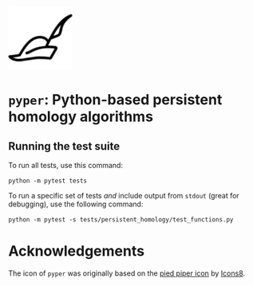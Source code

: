 <img src="pyper.svg" height=128 alt="`pyper` icon" />

# `pyper`: Python-based persistent homology algorithms

## Running the test suite

To run all tests, use this command:

    python -m pytest tests

To run a specific set of tests *and* include output from `stdout`&nbsp;(great
for debugging), use the following command:

    python -m pytest -s tests/persistent_homology/test_functions.py

# Acknowledgements

The icon of `pyper` was originally based on the
<a href="https://iconscout.com/icons/pied-piper" target="_blank">pied
piper icon</a> by <a href="https://iconscout.com/contributors/icons8"
target="_blank">Icons8</a>.

